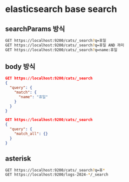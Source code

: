 # elasticsearch base search

## searchParams 방식

```sh
GET https://localhost:9200/cats/_search?q=휴일
GET https://localhost:9200/cats/_search?q=휴일 AND 까미
GET https://localhost:9200/cats/_search?q=name:휴일
```

## body 방식

```json
GET https://localhost:9200/cats/_search
{
  "query": {
    "match": {
      "name": "휴일"
    }
  }
}

GET https://localhost:9200/cats/_search
{
  "query": {
    "match_all": {}
  }
}
```

## asterisk

```sh
GET https://localhost:9200/cats/_search?q=휴*
GET https://localhost:9200/logs-2024-*/_search
```

